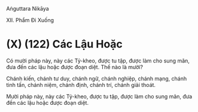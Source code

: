 Aṅguttara Nikāya

XII. Phẩm Ði Xuống

# (X) (122) Các Lậu Hoặc

Có mười pháp này, này các Tỷ-kheo, được tu tập, được làm cho sung mãn, đưa đến các lậu hoặc được đoạn diệt. Thế nào là mười?

Chánh kiến, chánh tư duy, chánh ngữ, chánh nghiệp, chánh mạng, chánh tinh tấn, chánh niệm, chánh định, chánh trí, chánh giải thoát.

Mười pháp này, này các Tỷ-kheo, được tu tập, được làm cho sung mãn, đưa đến các lậu hoặc được đoạn diệt.

